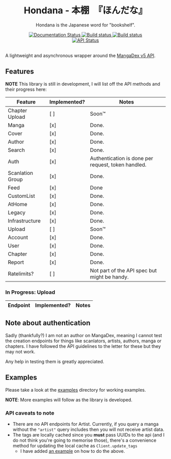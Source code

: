 <div align="center">
    <h1>Hondana - 本棚　『ほんだな』</h1>
    <p>Hondana is the Japanese word for "bookshelf".</p>
    <a href='https://hondana.readthedocs.io/en/latest/?badge=latest'>
        <img src='https://readthedocs.org/projects/hondana/badge/?version=latest' alt='Documentation Status' />
    </a>
    <a href='https://github.com/AbstractUmbra/Hondana/actions/workflows/build.yaml'>
        <img src='https://github.com/AbstractUmbra/Hondana/workflows/Build/badge.svg' alt='Build status' />
    </a>
    <a href='https://github.com/AbstractUmbra/Hondana/actions/workflows/lint.yaml'>
        <img src='https://github.com/AbstractUmbra/Hondana/workflows/Lint/badge.svg' alt='Build status' />
    </a>
</div>
<div align="center">
    <a href='https://api.mangadex.org/'>
        <img src='https://img.shields.io/website?down_color=red&down_message=offline&label=API%20Status&logo=MangaDex%20API&up_color=lime&up_message=online&url=https%3A%2F%2Fapi.mangadex.org%2Fping' alt='API Status'/>
    </a>
</div>
<br>

A lightweight and asynchronous wrapper around the [MangaDex v5 API](https://api.mangadex.org/docs.html).

## Features
**NOTE** This library is still in development, I will list off the API methods and their progress here:

| Feature          | Implemented? | Notes                                              |
| ---------------- | ------------ | -------------------------------------------------- |
| Chapter Upload   | [ ]          | Soon:tm:                                           |
| Manga            | [x]          | Done.                                              |
| Cover            | [x]          | Done.                                              |
| Author           | [x]          | Done.                                              |
| Search           | [x]          | Done.                                              |
| Auth             | [x]          | Authentication is done per request, token handled. |
| Scanlation Group | [x]          | Done.                                              |
| Feed             | [x]          | Done                                               |
| CustomList       | [x]          | Done.                                              |
| AtHome           | [x]          | Done.                                              |
| Legacy           | [x]          | Done.                                              |
| Infrastructure   | [x]          | Done.                                              |
| Upload           | [ ]          | Soon:tm:                                           |
| Account          | [x]          | Done.                                              |
| User             | [x]          | Done.                                              |
| Chapter          | [x]          | Done.                                              |
| Report           | [x]          | Done.                                              |
| Ratelimits?      | [ ]          | Not part of the API spec but might be handy.       |


### In Progress: Upload
| Endpoint | Implemented? | Notes |
| -------- | ------------ | ----- |


## Note about authentication
Sadly (thankfully?) I am not an author on MangaDex, meaning I cannot test the creation endpoints for things like scanlators, artists, authors, manga or chapters.
I have followed the API guidelines to the letter for these but they may not work.

Any help in testing them is greatly appreciated.

## Examples
Please take a look at the [examples](../examples/) directory for working examples.

**NOTE**: More examples will follow as the library is developed.

### API caveats to note

- There are no API endpoints for Artist. Currently, if you query a manga without the `"artist"` query includes then you will not receive artist data.
- The tags are locally cached since you **must** pass UUIDs to the api (and I do not think you're going to memorise those), there's a convenience method for updating the local cache as `Client.update_tags`
  - I have added [an example](../examples/updating_local_tags.py) on how to do the above.
